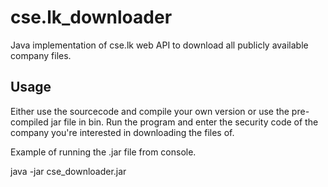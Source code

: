 # cse.lk_downloader

Java implementation of cse.lk web API to download all publicly available company files.

## Usage
Either use the sourcecode and compile your own version or use the pre-compiled jar file in bin.
Run the program and enter the security code of the company you're interested in downloading the files of.

Example of running the .jar file from console.

java -jar cse_downloader.jar
